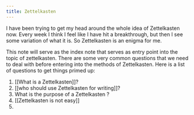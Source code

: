 ```yaml
---
title: Zettelkasten
---
```

I have been trying to get my head around the whole idea of Zettelkasten now. Every week I think I feel like I have hit a breakthrough, but then I see some variation of what it is. So Zettelkasten is an enigma for me.

This note will serve as the index note that serves as entry point into the topic of zettelkasten.
There are some very common questions that we need to deal with before entering into the methods of Zettelkasten. 
Here is a list of questions to get things primed up:
1. [[What is a Zettelkasten]]?
2. [[who should use Zettelkasten for writing]]?
3. What is the purpose of a Zettelkasten ?
4. [[Zettelkasten is not easy]]
5. 